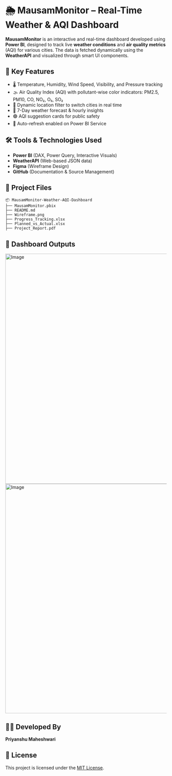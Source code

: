 # 🌦️ MausamMonitor – Real-Time Weather & AQI Dashboard

**MausamMonitor** is an interactive and real-time dashboard developed using **Power BI**, designed to track live **weather conditions** and **air quality metrics** (AQI) for various cities. The data is fetched dynamically using the **WeatherAPI** and visualized through smart UI components.

## 📌 Key Features
- 🌡️ Temperature, Humidity, Wind Speed, Visibility, and Pressure tracking
- 🌫️ Air Quality Index (AQI) with pollutant-wise color indicators: PM2.5, PM10, CO, NO₂, O₃, SO₂
- 📍 Dynamic location filter to switch cities in real time
- 📅 7-Day weather forecast & hourly insights
- 🟢 AQI suggestion cards for public safety
- 🔄 Auto-refresh enabled on Power BI Service

## 🛠️ Tools & Technologies Used
- **Power BI** (DAX, Power Query, Interactive Visuals)
- **WeatherAPI** (Web-based JSON data)
- **Figma** (Wireframe Design)
- **GitHub** (Documentation & Source Management)

## 📁 Project Files
```
📦 MausamMonitor-Weather-AQI-Dashboard
├── MausamMonitor.pbix
├── README.md
├── Wireframe.png
├── Progress_Tracking.xlsx
├── Planned_vs_Actual.xlsx
├── Project_Report.pdf
```

## 🔗 Dashboard Outputs

<img width="1280" height="717" alt="Image" src="https://github.com/user-attachments/assets/092f2d65-be28-4d43-95c3-5a3a42f22383" />

<img width="1274" height="715" alt="Image" src="https://github.com/user-attachments/assets/232f8967-7e01-42b2-b1b9-2b8925ec09ad" />


## 👨‍💻 Developed By
**Priyanshu Maheshwari**  


## 📄 License
This project is licensed under the [MIT License](LICENSE).
